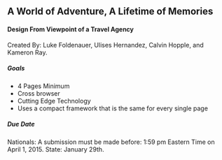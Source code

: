 ## A World of Adventure, A Lifetime of Memories
#### Design From Viewpoint of a Travel Agency
Created By:
Luke Foldenauer, Ulises Hernandez, Calvin Hopple, and Kameron Ray.

##### Goals
* 4 Pages Minimum
* Cross browser
* Cutting Edge Technology
* Uses a compact framework that is the same for every single page

##### Due Date
Nationals: A submission must be made before: 1:59 pm Eastern Time on April 1, 2015.
State: January 29th.